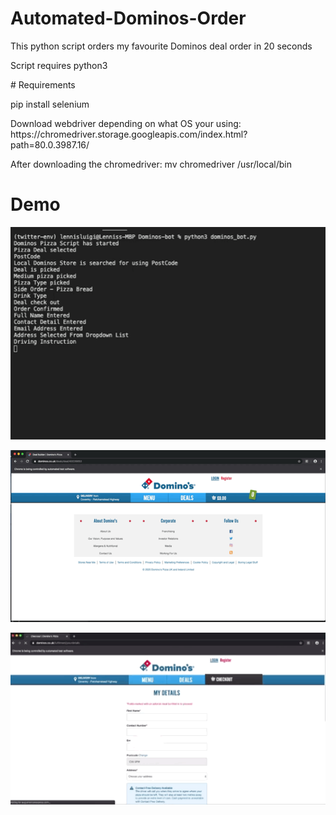 # Automated-Dominos-Order
This python script orders my favourite Dominos deal order in 20 seconds 
<p>Script requires python3</p>
# Requirements 
<p>pip install selenium</p>
<p>Download webdriver depending on what OS your using: https://chromedriver.storage.googleapis.com/index.html?path=80.0.3987.16/ </p>
<p>After downloading the chromedriver: mv chromedriver /usr/local/bin

# Demo

<p></p>

![](first.GIF)

![](second.GIF)

![](three.GIF)
